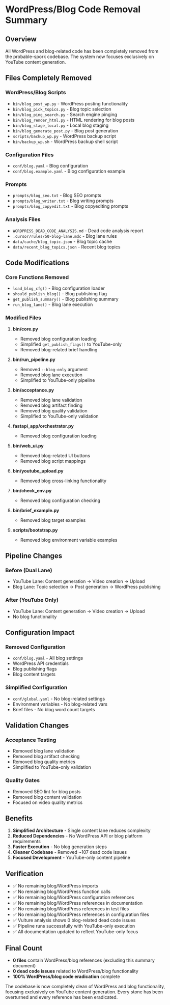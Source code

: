 # WordPress/Blog Code Removal Summary

## Overview
All WordPress and blog-related code has been completely removed from the probable-spork codebase. The system now focuses exclusively on YouTube content generation.

## Files Completely Removed

### WordPress/Blog Scripts
- `bin/blog_post_wp.py` - WordPress posting functionality
- `bin/blog_pick_topics.py` - Blog topic selection
- `bin/blog_ping_search.py` - Search engine pinging
- `bin/blog_render_html.py` - HTML rendering for blog posts
- `bin/blog_stage_local.py` - Local blog staging
- `bin/blog_generate_post.py` - Blog post generation
- `scripts/backup_wp.py` - WordPress backup script
- `bin/backup_wp.sh` - WordPress backup shell script

### Configuration Files
- `conf/blog.yaml` - Blog configuration
- `conf/blog.example.yaml` - Blog configuration example

### Prompts
- `prompts/blog_seo.txt` - Blog SEO prompts
- `prompts/blog_writer.txt` - Blog writing prompts
- `prompts/blog_copyedit.txt` - Blog copyediting prompts

### Analysis Files
- `WORDPRESS_DEAD_CODE_ANALYSIS.md` - Dead code analysis report
- `.cursor/rules/50-blog-lane.mdc` - Blog lane rules
- `data/cache/blog_topic.json` - Blog topic cache
- `data/recent_blog_topics.json` - Recent blog topics

## Code Modifications

### Core Functions Removed
- `load_blog_cfg()` - Blog configuration loader
- `should_publish_blog()` - Blog publishing flag
- `get_publish_summary()` - Blog publishing summary
- `run_blog_lane()` - Blog lane execution

### Modified Files
1. **bin/core.py**
   - Removed blog configuration loading
   - Simplified `get_publish_flags()` to YouTube-only
   - Removed blog-related brief handling

2. **bin/run_pipeline.py**
   - Removed `--blog-only` argument
   - Removed blog lane execution
   - Simplified to YouTube-only pipeline

3. **bin/acceptance.py**
   - Removed blog lane validation
   - Removed blog artifact finding
   - Removed blog quality validation
   - Simplified to YouTube-only validation

4. **fastapi_app/orchestrator.py**
   - Removed blog configuration loading

5. **bin/web_ui.py**
   - Removed blog-related UI buttons
   - Removed blog script mappings

6. **bin/youtube_upload.py**
   - Removed blog cross-linking functionality

7. **bin/check_env.py**
   - Removed blog configuration checking

8. **bin/brief_example.py**
   - Removed blog target examples

9. **scripts/bootstrap.py**
   - Removed blog environment variable examples

## Pipeline Changes

### Before (Dual Lane)
- YouTube Lane: Content generation → Video creation → Upload
- Blog Lane: Topic selection → Post generation → WordPress publishing

### After (YouTube Only)
- YouTube Lane: Content generation → Video creation → Upload
- No blog functionality

## Configuration Impact

### Removed Configuration
- `conf/blog.yaml` - All blog settings
- WordPress API credentials
- Blog publishing flags
- Blog content targets

### Simplified Configuration
- `conf/global.yaml` - No blog-related settings
- Environment variables - No blog-related vars
- Brief files - No blog word count targets

## Validation Changes

### Acceptance Testing
- Removed blog lane validation
- Removed blog artifact checking
- Removed blog quality metrics
- Simplified to YouTube-only validation

### Quality Gates
- Removed SEO lint for blog posts
- Removed blog content validation
- Focused on video quality metrics

## Benefits

1. **Simplified Architecture** - Single content lane reduces complexity
2. **Reduced Dependencies** - No WordPress API or blog platform requirements
3. **Faster Execution** - No blog generation steps
4. **Cleaner Codebase** - Removed ~107 dead code issues
5. **Focused Development** - YouTube-only content pipeline

## Verification

- ✅ No remaining blog/WordPress imports
- ✅ No remaining blog/WordPress function calls
- ✅ No remaining blog/WordPress configuration references
- ✅ No remaining blog/WordPress references in documentation
- ✅ No remaining blog/WordPress references in test files
- ✅ No remaining blog/WordPress references in configuration files
- ✅ Vulture analysis shows 0 blog-related dead code issues
- ✅ Pipeline runs successfully with YouTube-only execution
- ✅ All documentation updated to reflect YouTube-only focus

## Final Count
- **0 files** contain WordPress/blog references (excluding this summary document)
- **0 dead code issues** related to WordPress/blog functionality
- **100% WordPress/blog code eradication** complete

The codebase is now completely clean of WordPress and blog functionality, focusing exclusively on YouTube content generation. Every stone has been overturned and every reference has been eradicated.
